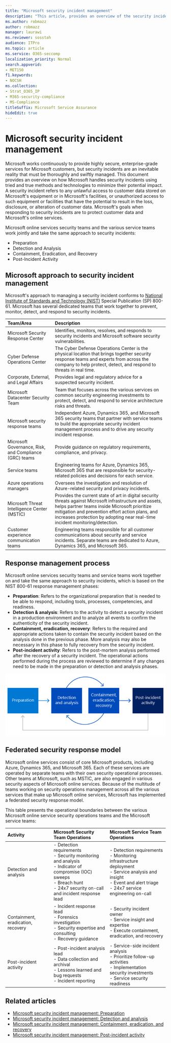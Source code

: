 ```yaml
---
title: "Microsoft security incident management"
description: "This article, provides an overview of the security incident management process in Microsoft online services."
ms.author: robmazz
author: robmazz
manager: laurawi
ms.reviewer: sosstah
audience: ITPro
ms.topic: article
ms.service: O365-seccomp
localization_priority: Normal
search.appverid:
- MET150
f1.keywords:
- NOCSH
ms.collection:
- Strat_O365_IP
- M365-security-compliance
- MS-Compliance
titleSuffix: Microsoft Service Assurance
hideEdit: true
---
```


# Microsoft security incident management

Microsoft works continuously to provide highly secure, enterprise-grade services for Microsoft customers, but security incidents are an inevitable reality that must be thoroughly and swiftly managed. This document provides an overview on how Microsoft handles security incidents using tried and true methods and technologies to minimize their potential impact. A security incident refers to any unlawful access to customer data stored on Microsoft's equipment or in Microsoft's facilities, or unauthorized access to such equipment or facilities that have the potential to result in the loss, disclosure, or alteration of customer data. Microsoft's goals when responding to security incidents are to protect customer data and Microsoft's online services.

Microsoft online services security teams and the various service teams work jointly and take the same approach to security incidents:

- Preparation
- Detection and Analysis
- Containment, Eradication, and Recovery
- Post-Incident Activity

## Microsoft approach to security incident management

Microsoft's approach to managing a security incident conforms to [National Institute of Standards and Technology (NIST)](https://www.nist.gov/) Special Publication (SP) 800-61. Microsoft has several dedicated teams that work together to prevent, monitor, detect, and respond to security incidents.

|**Team/Area**|**Description**|
|:------------|:--------------|
| Microsoft Security Response Center | Identifies, monitors, resolves, and responds to security incidents and Microsoft software security vulnerabilities. |
| Cyber Defense Operations Center | The Cyber Defense Operations Center is the physical location that brings together security response teams and experts from across the company to help protect, detect, and respond to threats in real time. |
| Corporate, External, and Legal Affairs | Provides legal and regulatory advice for a suspected security incident. |
| Microsoft Datacenter Security Team | Team that focuses across the various services on common security engineering investments to protect, detect, and respond to service architecture risks and threats. |
| Microsoft security response teams | Independent Azure, Dynamics 365, and Microsoft 365 security teams that partner with service teams to build the appropriate security incident management process and to drive any security incident response. |
| Microsoft Governance, Risk, and Compliance (GRC) teams | Provide guidance on regulatory requirements, compliance, and privacy. |
| Service teams | Engineering teams for Azure, Dynamics 365, Microsoft 365 that are responsible for security-related policies and decisions for each service. |
| Azure operations managers | Oversees the investigation and resolution of Azure-related security and privacy incidents. |
| Microsoft Threat Intelligence Center (MSTIC) | Provides the current state of art in digital security threats against Microsoft infrastructure and assets, helps partner teams inside Microsoft prioritize mitigation and prevention effort action plans, and increases protection by adopting near real-time incident monitoring/detection. |
| Customer experience communication teams | Engineering teams responsible for all customer communications about security and service incidents. Separate teams are dedicated to Azure, Dynamics 365, and Microsoft 365. |

## Response management process

Microsoft online services security teams and service teams work together on and take the same approach to security incidents, which is based on the NIST 800-61 response management phases:

- **Preparation**: Refers to the organizational preparation that is needed to be able to respond, including tools, processes, competencies, and readiness.
- **Detection & analysis**: Refers to the activity to detect a security incident in a production environment and to analyze all events to confirm the authenticity of the security incident.
- **Containment, eradication, recovery**: Refers to the required and appropriate actions taken to contain the security incident based on the analysis done in the previous phase. More analysis may also be necessary in this phase to fully recovery from the security incident.
- **Post-incident activity**: Refers to the post-mortem analysis performed after the recovery of a security incident. The operational actions performed during the process are reviewed to determine if any changes need to be made in the preparation or detection and analysis phases.

![Security incident management phases](../media/assurance-sim-phases.png)

## Federated security response model

Microsoft online services consist of core Microsoft products, including Azure, Dynamics 365, and Microsoft 365. Each of these services are operated by separate teams with their own security operational processes. Other teams at Microsoft, such as MSTIC, are also engaged in various security aspects of Microsoft online services. Because of the multitude of teams working on security operations management across all the various services that make up Microsoft online services, Microsoft has implemented a federated security response model.

This table presents the operational boundaries between the various Microsoft online service security operations teams and the Microsoft service teams:

|**Activity**|**Microsoft Security Team Operations**|**Microsoft Service Team Operations**|
|:-----------|:-----------------------------------------|:----------------------------------------|
| Detection and analysis | - Detection requirements <br> - Security monitoring and analysis <br> - Indicator of compromise (IOC) sweeps <br> - Breach hunt <br> - 24x7 security on-call and incident response lead | - Detection requirements <br> - Monitoring infrastructure deployment <br> - Service analysis and insight <br> - Event and alert triage <br> - 24x7 service engineering on-call  |
| Containment, eradication, recovery | - Incident response lead <br> - Forensics investigation <br> - Security expertise and consulting <br> - Recovery guidance | - Security incident owner <br> - Service insight and expertise <br> - Execute containment, eradication, and recovery |
| Post-incident activity | - Post-incident analysis lead <br> - Data collection and archival <br> - Lessons learned and bug requests <br> - Incident reporting | - Service-side incident analysis <br> - Prioritize follow-up activities <br> - Implementation security investments <br> - Service security readiness |

## Related articles

- [Microsoft security incident management: Preparation](assurance-sim-preparation.md)
- [Microsoft security incident management: Detection and analysis](assurance-sim-detection-analysis.md)
- [Microsoft security incident management: Containment, eradication, and recovery](assurance-sim-containment-eradication-recovery.md)
- [Microsoft security incident management: Post-incident activity](assurance-sim-post-incident-activity.md)
